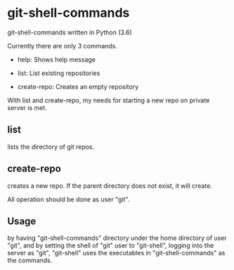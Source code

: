 # git-shell-commands
git-shell-commands written in Python (3.6)

Currently there are only 3 commands.

- help: Shows help message

- list: List existing repositories

- create-repo: Creates an empty repository

With list and create-repo, my needs for starting a new repo on private server is met. 

## list
lists the directory of git repos.

## create-repo
creates a new repo. If the parent directory does not exist, it will create.

All operation should be done as user "git". 

## Usage
by having "git-shell-commands" directory under the home directory of user "git", and by setting the shell of "git" user to "git-shell", logging into the server as "git", "git-shell" uses the executables in "git-shell-commands" as the commands. 
